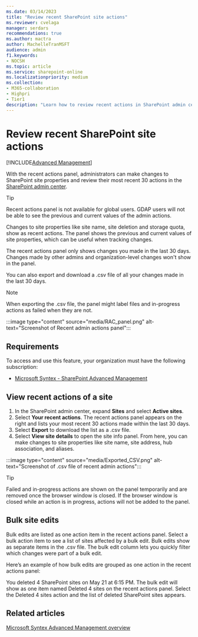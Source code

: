 ```yaml
---
ms.date: 03/14/2023
title: "Review recent SharePoint site actions"
ms.reviewer: cvelaga
manager: serdars
recommendations: true
ms.author: mactra
author: MachelleTranMSFT
audience: admin
f1.keywords:
- NOCSH 
ms.topic: article
ms.service: sharepoint-online
ms.localizationpriority: medium
ms.collection: 
- M365-collaboration
- Highpri
- Tier1
description: "Learn how to review recent actions in SharePoint admin center."
---
```

# Review recent SharePoint site actions

[!INCLUDE[Advanced Management](includes/advanced-management.md)]

With the recent actions panel, administrators can make changes to SharePoint site properties and review their most recent 30 actions in the [SharePoint admin center](/sharepoint/get-started-new-admin-center).

> [!TIP]
> Recent actions panel is not available for global users. GDAP users will not be able to see the previous and current values of the admin actions.

Changes to site properties like site name, site deletion and storage quota, show as recent actions. The panel shows the previous and current values of site properties, which can be useful when tracking changes.

The recent actions panel only shows changes you made in the last 30 days. Changes made by other admins and organization-level changes won't show in the panel.

You can also export and download a .csv file of all your changes made in the last 30 days.

> [!NOTE]
> When exporting the .csv file, the panel might label files and in-progress actions as failed when they are not.

:::image type="content" source="media/RAC_panel.png" alt-text="Screenshot of Recent admin actions panel":::

## Requirements

To access and use this feature, your organization must have the following subscription:

- [Microsoft Syntex - SharePoint Advanced Management](advanced-management.md)

## View recent actions of a site

1. In the SharePoint admin center, expand **Sites** and select **Active sites**.
2. Select **Your recent actions**. The recent actions panel appears on the right and lists your most recent 30 actions made within the last 30 days.
3. Select **Export** to download the list as a .csv file.
4. Select **View site details** to open the site info panel. From here, you can make changes to site properties like site name, site address, hub association, and aliases.

:::image type="content" source="media/Exported_CSV.png" alt-text="Screenshot of .csv file of recent admin actions":::

> [!TIP]
> Failed and in-progress actions are shown on the panel temporarily and are removed once the browser window is closed. If the browser window is closed while an action is in progress, actions will not be added to the panel.

## Bulk site edits

Bulk edits are listed as one action item in the recent actions panel. Select a bulk action item to see a list of sites affected by a bulk edit. Bulk edits show as separate items in the .csv file. The bulk edit column lets you quickly filter which changes were part of a bulk edit.

Here’s an example of how bulk edits are grouped as one action in the recent actions panel:

You deleted 4 SharePoint sites on May 21 at 6:15 PM. The bulk edit will show as one item named Deleted 4 sites on the recent actions panel. Select the Deleted 4 sites action and the list of deleted SharePoint sites appears.

## Related articles

[Microsoft Syntex Advanced Management overview](advanced-management.md)
